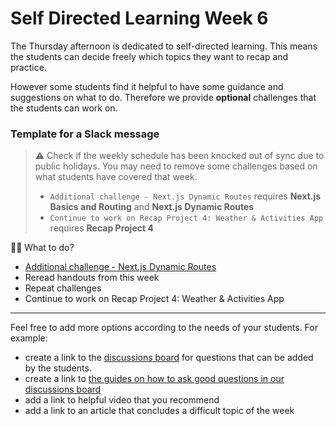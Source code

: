 # Self Directed Learning Week 6

The Thursday afternoon is dedicated to self-directed learning. This means the students can decide freely which topics they want to recap and practice.

However some students find it helpful to have some guidance and suggestions on what to do. Therefore we provide **optional** challenges that the students can work on.

### Template for a Slack message

> ⚠️ Check if the weekly schedule has been knocked out of sync due to public holidays. You may need to remove some challenges based on what students have covered that week.
>
> - `Additional challenge - Next.js Dynamic Routes` requires **Next.js Basics and Routing** and **Next.js Dynamic Routes**
> - `Continue to work on Recap Project 4: Weather & Activities App` requires **Recap Project 4**

🏋️‍♀️ What to do?

- [Additional challenge - Next.js Dynamic Routes](additional-challenge-next-dynamic-routes.md)
- Reread handouts from this week
- Repeat challenges
- Continue to work on Recap Project 4: Weather & Activities App

---

Feel free to add more options according to the needs of your students.
For example:

- create a link to the [discussions board](https://github.com/orgs/neuefische/discussions/categories/web-self-directed-learning) for questions that can be added by the students.
- create a link to [the guides on how to ask good questions in our discussions board](https://github.com/neuefische/questions/wiki)
- add a link to helpful video that you recommend
- add a link to an article that concludes a difficult topic of the week
